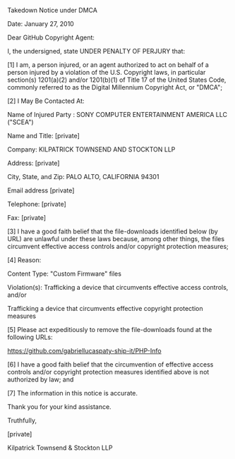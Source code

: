 Takedown Notice under DMCA

Date: January 27, 2010

Dear GitHub Copyright Agent:

I, the undersigned, state UNDER PENALTY OF PERJURY that:

[1] I am, a person injured, or an agent authorized to act on behalf of a person injured by a violation of the U.S. Copyright laws, in particular section(s) 1201(a)(2) and/or 1201(b)(1) of Title 17 of the United States Code, commonly referred to as the Digital Millennium Copyright Act, or "DMCA";

[2] I May Be Contacted At:

Name of Injured Party : SONY COMPUTER ENTERTAINMENT AMERICA LLC ("SCEA")

Name and Title: [private]

Company: KILPATRICK TOWNSEND AND STOCKTON LLP

Address: [private]

City, State, and Zip: PALO ALTO, CALIFORNIA 94301

Email address [private]

Telephone: [private]

Fax: [private]

[3] I have a good faith belief that the file-downloads identified below (by URL) are unlawful under these laws because, among other things, the files circumvent effective access controls and/or copyright protection measures;

[4] Reason:

Content Type: "Custom Firmware" files

Violation(s): Trafficking a device that circumvents effective access controls, and/or

Trafficking a device that circumvents effective copyright protection measures

[5] Please act expeditiously to remove the file-downloads found at the following URLs:


<https://github.com/gabriellucaspaty-ship-it/PHP-Info>


[6] I have a good faith belief that the circumvention of effective access controls and/or copyright protection measures identified above is not authorized by law; and

[7] The information in this notice is accurate.

Thank you for your kind assistance.

Truthfully,

[private]

Kilpatrick Townsend & Stockton LLP
